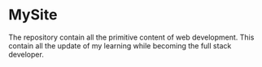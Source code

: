 # MySite
The repository contain all the primitive content of web development. This contain all the update of my learning while becoming the full stack developer.

